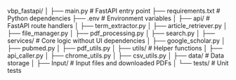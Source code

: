 vbp_fastapi/
│
├── main.py                  # FastAPI entry point
├── requirements.txt          # Python dependencies
├── .env                      # Environment variables
│
├── api/                      # FastAPI route handlers
│   ├── term_extractor.py
│   ├── article_retriever.py
│   ├── file_manager.py
│   ├── pdf_processing.py
│   ├── search.py
│
├── services/                 # Core logic without UI dependencies
│   ├── google_scholar.py
│   ├── pubmed.py
│   ├── pdf_utils.py
│
├── utils/                    # Helper functions
│   ├── api_caller.py
│   ├── chrome_utils.py
│   ├── csv_utils.py
│
├── data/                     # Data storage
│
├── Input/                    # Input files and downloaded PDFs
│
└── tests/                    # Unit tests

